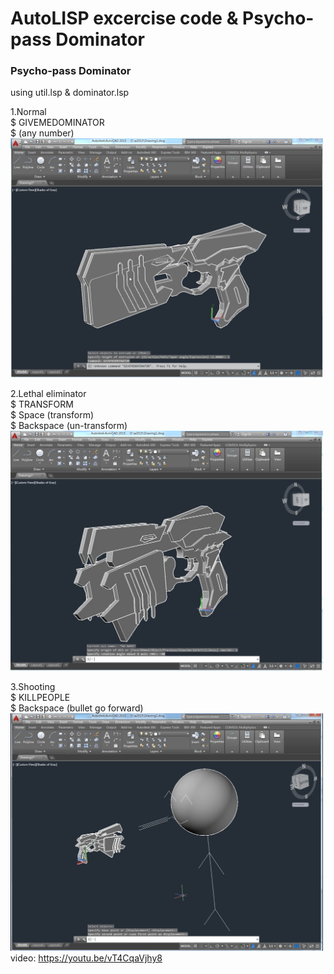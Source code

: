# AutoLISP excercise code & Psycho-pass Dominator
### Psycho-pass Dominator  
  
using util.lsp & dominator.lsp  
  
1.Normal  
$ GIVEMEDOMINATOR  
$ (any number)  
<img src="https://raw.githubusercontent.com/shannon112/AutoLISP_code/master/image01.png" width="500">
  
2.Lethal eliminator  
$ TRANSFORM  
$ Space (transform)  
$ Backspace (un-transform)  
<img src="https://raw.githubusercontent.com/shannon112/AutoLISP_code/master/image02.png" width="500">
  
3.Shooting  
$ KILLPEOPLE  
$ Backspace (bullet go forward)  
<img src="https://raw.githubusercontent.com/shannon112/AutoLISP_code/master/image03.png" width="500">  
video:  https://youtu.be/vT4CqaVjhy8  
